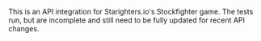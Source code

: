 This is an API integration for Starighters.io's Stockfighter game. The tests
run, but are incomplete and still need to be fully updated for recent API changes.
